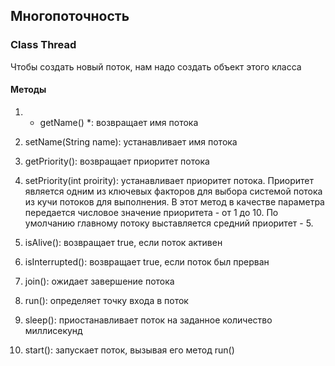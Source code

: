 ## Многопоточность
### Class Thread 
Чтобы создать новый поток, нам надо создать объект этого класса

#### Методы 
1. * getName() *: возвращает имя потока

2. setName(String name): устанавливает имя потока

3. getPriority(): возвращает приоритет потока

4. setPriority(int proirity): устанавливает приоритет потока. Приоритет является одним из ключевых факторов для выбора системой потока из кучи потоков для выполнения. В этот метод в качестве параметра передается числовое значение приоритета - от 1 до 10. По умолчанию главному потоку выставляется средний приоритет - 5.

5. isAlive(): возвращает true, если поток активен

6. isInterrupted(): возвращает true, если поток был прерван

7. join(): ожидает завершение потока

8. run(): определяет точку входа в поток

9. sleep(): приостанавливает поток на заданное количество миллисекунд

10. start(): запускает поток, вызывая его метод run()
